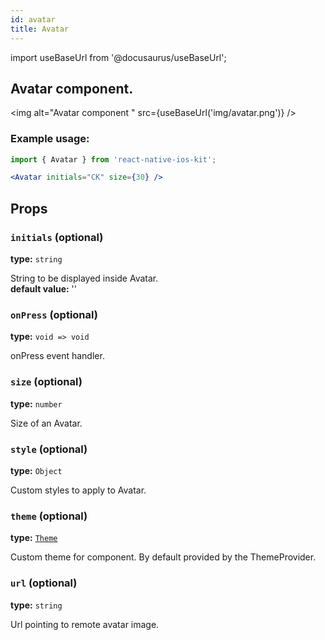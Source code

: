 ```yaml
---
id: avatar
title: Avatar
---
```


import useBaseUrl from '@docusaurus/useBaseUrl';


## Avatar component.

<img alt="Avatar component " src={useBaseUrl('img/avatar.png')} />

### Example usage:
```jsx
import { Avatar } from 'react-native-ios-kit';

<Avatar initials="CK" size={30} />
```

## Props

### `initials` (optional)  
**type:** `string`  

String to be displayed inside Avatar.   
**default value:** ''

### `onPress` (optional)
**type:** `void => void`  

onPress event handler.

### `size` (optional)
**type:** `number`

Size of an Avatar.

### `style` (optional)
**type:** `Object`  

Custom styles to apply to Avatar.

### `theme` (optional)
**type:** [`Theme`](theme)

Custom theme for component. By default provided by the ThemeProvider.

### `url` (optional)
**type:** `string`

Url pointing to remote avatar image.
